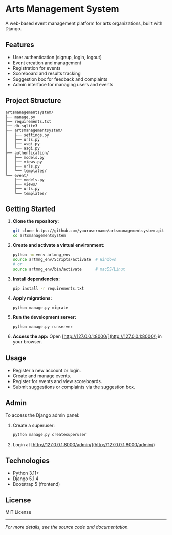 # Arts Management System

A web-based event management platform for arts organizations, built with Django.

## Features

- User authentication (signup, login, logout)
- Event creation and management
- Registration for events
- Scoreboard and results tracking
- Suggestion box for feedback and complaints
- Admin interface for managing users and events

## Project Structure

```
artsmanagementsystem/
├── manage.py
├── requirements.txt
├── db.sqlite3
├── artsmanagementsystem/
│   ├── settings.py
│   ├── urls.py
│   ├── wsgi.py
│   └── asgi.py
├── authentication/
│   ├── models.py
│   ├── views.py
│   ├── urls.py
│   └── templates/
└── event/
    ├── models.py
    ├── views/
    ├── urls.py
    └── templates/
```

## Getting Started

1. **Clone the repository:**
   ```sh
   git clone https://github.com/yourusername/artsmanagementsystem.git
   cd artsmanagementsystem
   ```

2. **Create and activate a virtual environment:**
   ```sh
   python -m venv artmng_env
   source artmng_env/Scripts/activate  # Windows
   # or
   source artmng_env/bin/activate      # macOS/Linux
   ```

3. **Install dependencies:**
   ```sh
   pip install -r requirements.txt
   ```

4. **Apply migrations:**
   ```sh
   python manage.py migrate
   ```

5. **Run the development server:**
   ```sh
   python manage.py runserver
   ```

6. **Access the app:**
   Open [http://127.0.0.1:8000/](http://127.0.0.1:8000/) in your browser.

## Usage

- Register a new account or login.
- Create and manage events.
- Register for events and view scoreboards.
- Submit suggestions or complaints via the suggestion box.

## Admin

To access the Django admin panel:

1. Create a superuser:
   ```sh
   python manage.py createsuperuser
   ```
2. Login at [http://127.0.0.1:8000/admin/](http://127.0.0.1:8000/admin/)

## Technologies

- Python 3.11+
- Django 5.1.4
- Bootstrap 5 (frontend)

## License

MIT License

---

*For more details, see the source code and documentation.*
